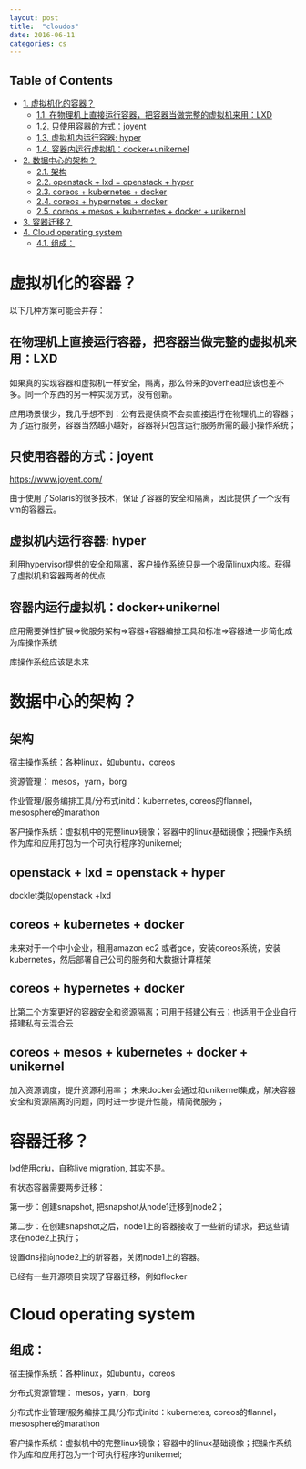 ```yaml
---
layout: post
title:  "cloudos"
date: 2016-06-11
categories: cs
---
```


<div id="table-of-contents">
<h2>Table of Contents</h2>
<div id="text-table-of-contents">
<ul>
<li><a href="#sec-1">1. 虚拟机化的容器？</a>
<ul>
<li><a href="#sec-1-1">1.1. 在物理机上直接运行容器，把容器当做完整的虚拟机来用：LXD</a></li>
<li><a href="#sec-1-2">1.2. 只使用容器的方式：joyent</a></li>
<li><a href="#sec-1-3">1.3. 虚拟机内运行容器: hyper</a></li>
<li><a href="#sec-1-4">1.4. 容器内运行虚拟机：docker+unikernel</a></li>
</ul>
</li>
<li><a href="#sec-2">2. 数据中心的架构？</a>
<ul>
<li><a href="#sec-2-1">2.1. 架构</a></li>
<li><a href="#sec-2-2">2.2. openstack + lxd  = openstack + hyper</a></li>
<li><a href="#sec-2-3">2.3. coreos + kubernetes + docker</a></li>
<li><a href="#sec-2-4">2.4. coreos + hypernetes + docker</a></li>
<li><a href="#sec-2-5">2.5. coreos + mesos + kubernetes + docker + unikernel</a></li>
</ul>
</li>
<li><a href="#sec-3">3. 容器迁移？</a></li>
<li><a href="#sec-4">4. Cloud operating system</a>
<ul>
<li><a href="#sec-4-1">4.1. 组成：</a></li>
</ul>
</li>
</ul>
</div>
</div>

# 虚拟机化的容器？<a id="sec-1" name="sec-1"></a>

以下几种方案可能会并存：

## 在物理机上直接运行容器，把容器当做完整的虚拟机来用：LXD<a id="sec-1-1" name="sec-1-1"></a>

如果真的实现容器和虚拟机一样安全，隔离，那么带来的overhead应该也差不多。同一个东西的另一种实现方式，没有创新。

应用场景很少，我几乎想不到：公有云提供商不会卖直接运行在物理机上的容器；为了运行服务，容器当然越小越好，容器将只包含运行服务所需的最小操作系统；

## 只使用容器的方式：joyent<a id="sec-1-2" name="sec-1-2"></a>

<https://www.joyent.com/>

由于使用了Solaris的很多技术，保证了容器的安全和隔离，因此提供了一个没有vm的容器云。

## 虚拟机内运行容器: hyper<a id="sec-1-3" name="sec-1-3"></a>

利用hypervisor提供的安全和隔离，客户操作系统只是一个极简linux内核。获得了虚拟机和容器两者的优点

## 容器内运行虚拟机：docker+unikernel<a id="sec-1-4" name="sec-1-4"></a>

应用需要弹性扩展=>微服务架构=>容器+容器编排工具和标准=>容器进一步简化成为库操作系统

库操作系统应该是未来

# 数据中心的架构？<a id="sec-2" name="sec-2"></a>

## 架构<a id="sec-2-1" name="sec-2-1"></a>

宿主操作系统：各种linux，如ubuntu，coreos

资源管理： mesos，yarn，borg

作业管理/服务编排工具/分布式initd：kubernetes, coreos的flannel，mesosphere的marathon

客户操作系统：虚拟机中的完整linux镜像；容器中的linux基础镜像；把操作系统作为库和应用打包为一个可执行程序的unikernel;

## openstack + lxd  = openstack + hyper<a id="sec-2-2" name="sec-2-2"></a>

docklet类似openstack +lxd

## coreos + kubernetes + docker<a id="sec-2-3" name="sec-2-3"></a>

未来对于一个中小企业，租用amazon ec2 或者gce，安装coreos系统，安装kubernetes，然后部署自己公司的服务和大数据计算框架

## coreos + hypernetes + docker<a id="sec-2-4" name="sec-2-4"></a>

比第二个方案更好的容器安全和资源隔离；可用于搭建公有云；也适用于企业自行搭建私有云混合云

## coreos + mesos + kubernetes + docker + unikernel<a id="sec-2-5" name="sec-2-5"></a>

加入资源调度，提升资源利用率；
未来docker会通过和unikernel集成，解决容器安全和资源隔离的问题，同时进一步提升性能，精简微服务；

# 容器迁移？<a id="sec-3" name="sec-3"></a>

lxd使用criu，自称live migration, 其实不是。

有状态容器需要两步迁移：

第一步：创建snapshot, 把snapshot从node1迁移到node2；

第二步：在创建snapshot之后，node1上的容器接收了一些新的请求，把这些请求在node2上执行；

设置dns指向node2上的新容器，关闭node1上的容器。

已经有一些开源项目实现了容器迁移，例如flocker

# Cloud operating system<a id="sec-4" name="sec-4"></a>

## 组成：<a id="sec-4-1" name="sec-4-1"></a>

宿主操作系统：各种linux，如ubuntu，coreos

分布式资源管理： mesos，yarn，borg

分布式作业管理/服务编排工具/分布式initd：kubernetes, coreos的flannel，mesosphere的marathon

客户操作系统：虚拟机中的完整linux镜像；容器中的linux基础镜像；把操作系统作为库和应用打包为一个可执行程序的unikernel;
